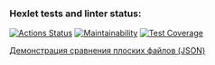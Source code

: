 ### Hexlet tests and linter status:
[![Actions Status](https://github.com/TheAtrAtr/java-project-71/workflows/hexlet-check/badge.svg)](https://github.com/TheAtrAtr/java-project-71/actions)
[![Maintainability](https://api.codeclimate.com/v1/badges/254f63e0ad7ebb157a6a/maintainability)](https://codeclimate.com/github/TheAtrAtr/java-project-71/maintainability)
[![Test Coverage](https://api.codeclimate.com/v1/badges/254f63e0ad7ebb157a6a/test_coverage)](https://codeclimate.com/github/TheAtrAtr/java-project-71/test_coverage)

[Демонстрация сравнения плоских файлов (JSON)](https://asciinema.org/a/dbeKuzGeHc1obrJIJl9xvMHmL)